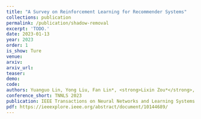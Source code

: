 ```yaml
---    
title: "A Survey on Reinforcement Learning for Recommender Systems"
collections: publication
permalink: /publication/shadow-removal
excerpt: 'TODO.'
date: 2023-01-13
year: 2023
order: 1
is_show: Ture
venue: 
arxiv: 
arxiv_url: 
teaser: 
demo: 
code: 
authors: Yuanguo Lin, Yong Liu, Fan Lin*, <strong>Lixin Zou*</strong>, Pengcheng Wu, Wenhua Zeng, Huanhuan Chen, Chunyan Miao (*Corresponding Author)
conference_short: TNNLS 2023
publication: IEEE Transactions on Neural Networks and Learning Systems.<strong>(SCI-1, CCF-B)</strong>
pdf: https://ieeexplore.ieee.org/abstract/document/10144689/
---
```


